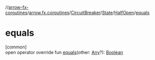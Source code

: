 //[arrow-fx-coroutines](../../../../../index.md)/[arrow.fx.coroutines](../../../index.md)/[CircuitBreaker](../../index.md)/[State](../index.md)/[HalfOpen](index.md)/[equals](equals.md)

# equals

[common]\
open operator override fun [equals](equals.md)(other: [Any](https://kotlinlang.org/api/latest/jvm/stdlib/kotlin/-any/index.html)?): [Boolean](https://kotlinlang.org/api/latest/jvm/stdlib/kotlin/-boolean/index.html)
